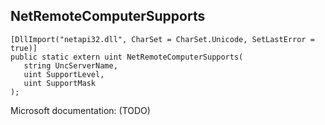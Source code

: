 ## NetRemoteComputerSupports

```
[DllImport("netapi32.dll", CharSet = CharSet.Unicode, SetLastError = true)]
public static extern uint NetRemoteComputerSupports(
   string UncServerName,
   uint SupportLevel,
   uint SupportMask
);
```

Microsoft documentation: (TODO)
